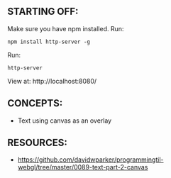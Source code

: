 ## STARTING OFF:

Make sure you have npm installed.
Run:
```
npm install http-server -g
```

Run:
```
http-server
```

View at: http://localhost:8080/

## CONCEPTS:

* Text using canvas as an overlay

## RESOURCES:

* https://github.com/davidwparker/programmingtil-webgl/tree/master/0089-text-part-2-canvas
